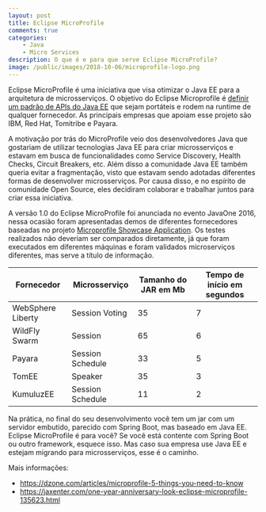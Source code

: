 ```yaml
---
layout: post
title: Eclipse MicroProfile
comments: true
categories: 
    - Java
    - Micro Services
description: O que é e para que serve Eclipse MicroProfile?
image: /public/images/2018-10-06/microprofile-logo.png
---
```


Eclipse MicroProfile é uma iniciativa que visa otimizar o Java EE para a arquitetura de microsserviços. O objetivo do Eclipse Microprofile é [definir um padrão de APIs do Java EE]({{site.baseurl}}/quais-apis-o-eclipse-microprofile-oferece) que sejam portáteis e rodem na runtime de qualquer fornecedor. As principais empresas que apoiam esse projeto são IBM, Red Hat, Tomitribe e Payara.

A motivação por trás do MicroProfile veio dos desenvolvedores Java que gostariam de utilizar tecnologias Java EE para criar microsserviços e estavam em busca de funcionalidades como Service Discovery, Health Checks, Circuit Breakers, etc. Além disso a comunidade Java EE também queria evitar a fragmentação, visto que estavam sendo adotadas diferentes formas de desenvolver microsserviços. Por causa disso, e no espírito de comunidade Open Source, eles decidiram colaborar e trabalhar juntos para criar essa iniciativa.

A versão 1.0 do Eclipse MicroProfile foi anunciada no evento JavaOne 2016, nessa ocasião foram apresentadas demos de diferentes fornecedores baseadas no projeto [Microprofile Showcase Application](https://github.com/eclipse/microprofile-conference). Os testes realizados não deveriam ser comparados diretamente, já que foram executados em diferentes máquinas e foram validados microserviços diferentes, mas serve a título de informação.

|Fornecedor|Microsserviço|Tamanho do JAR em Mb|Tempo de início em segundos|
|--- |--- |--- |--- |
|WebSphere Liberty|Session Voting|35|7|
|WildFly Swarm|Session|65|6|
|Payara|Session Schedule|33|5|
|TomEE|Speaker|35|3|
|KumuluzEE|Session Schedule|11|2|

Na prática, no final do seu desenvolvimento você tem um jar com um servidor embutido, parecido com Spring Boot, mas baseado em Java EE. Eclipse MicroProfile é para você? Se você está contente com Spring Boot ou outro framework, esquece isso. Mas caso sua empresa use Java EE e estejam migrando para microsserviços, esse é o caminho.

Mais informações:
* https://dzone.com/articles/microprofile-5-things-you-need-to-know
* https://jaxenter.com/one-year-anniversary-look-eclipse-microprofile-135623.html